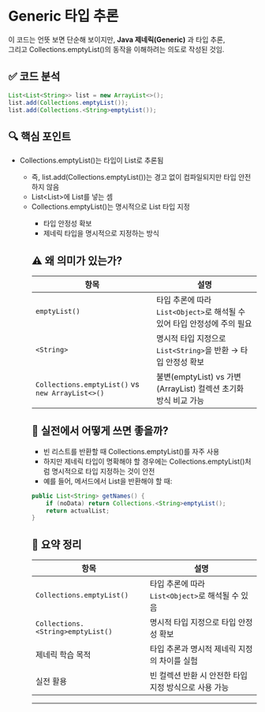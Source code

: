# Generic 타입 추론
 이 코드는 언뜻 보면 단순해 보이지만, **Java 제네릭(Generic)** 과 타입 추론,  
 그리고 Collections.emptyList()의 동작을 이해하려는 의도로 작성된 것임. 
 
## ✅ 코드 분석
```java
List<List<String>> list = new ArrayList<>();
list.add(Collections.emptyList());
list.add(Collections.<String>emptyList());
```

## 🔍 핵심 포인트
- Collections.emptyList()는 타입이 List<Object>로 추론됨
    - 즉, list.add(Collections.emptyList())는 경고 없이 컴파일되지만 타입 안전하지 않음
    - List<List<String>>에 List<Object>를 넣는 셈 
- Collections.<String>emptyList()는 명시적으로 List<String> 타입 지정
    - 타입 안정성 확보
    - 제네릭 타입을 명시적으로 지정하는 방식

## ⚠️ 왜 의미가 있는가?
| 항목                              | 설명 |
|-----------------------------------|------|
| `emptyList()`                     | 타입 추론에 따라 `List<Object>`로 해석될 수 있어 타입 안정성에 주의 필요 |
| `<String>`                        | 명시적 타입 지정으로 `List<String>`을 반환 → 타입 안정성 확보 |
| `Collections.emptyList()` vs `new ArrayList<>()` | 불변(emptyList) vs 가변(ArrayList) 컬렉션 초기화 방식 비교 가능 |


## 🧪 실전에서 어떻게 쓰면 좋을까?
- 빈 리스트를 반환할 때 Collections.emptyList()를 자주 사용
- 하지만 제네릭 타입이 명확해야 할 경우에는 Collections.<Type>emptyList()처럼 명시적으로 타입 지정하는 것이 안전
- 예를 들어, 메서드에서 List<String>을 반환해야 할 때:
```java
public List<String> getNames() {
    if (noData) return Collections.<String>emptyList();
    return actualList;
}
```


## 📌 요약 정리
| 항목                     | 설명 |
|--------------------------|------|
| `Collections.emptyList()` | 타입 추론에 따라 `List<Object>`로 해석될 수 있음 |
| `Collections.<String>emptyList()` | 명시적 타입 지정으로 타입 안정성 확보 |
| 제네릭 학습 목적          | 타입 추론과 명시적 제네릭 지정의 차이를 실험 |
| 실전 활용                 | 빈 컬렉션 반환 시 안전한 타입 지정 방식으로 사용 가능 |

---



